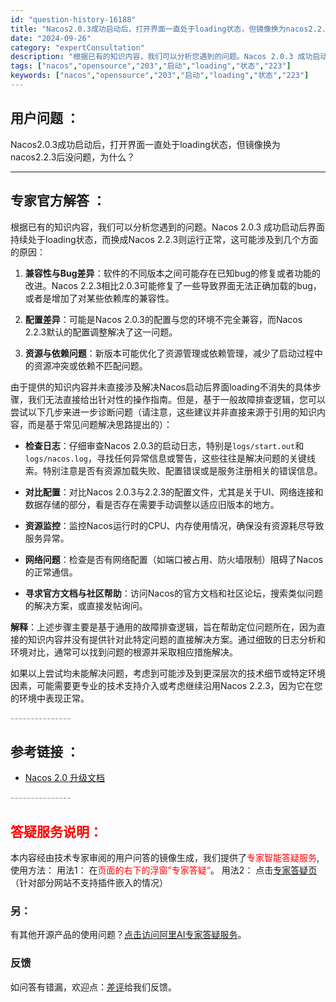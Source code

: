```yaml
---
id: "question-history-16188"
title: "Nacos2.0.3成功启动后，打开界面一直处于loading状态，但镜像换为nacos2.2.3后没问题"
date: "2024-09-26"
category: "expertConsultation"
description: "根据已有的知识内容，我们可以分析您遇到的问题。Nacos 2.0.3 成功启动后界面持续处于loading状态，而换成Nacos 2.2.3则运行正常，这可能涉及到几个方面的原因：1. **兼容性与Bug差异**：软件的不同版本之间可能存在已知bug的修复或者功能的改进。Nacos 2.2.3相比2"
tags: ["nacos","opensource","203","启动","loading","状态","223"]
keywords: ["nacos","opensource","203","启动","loading","状态","223"]
---
```


## 用户问题 ： 
 Nacos2.0.3成功启动后，打开界面一直处于loading状态，但镜像换为nacos2.2.3后没问题，为什么？  

---------------
## 专家官方解答 ：

根据已有的知识内容，我们可以分析您遇到的问题。Nacos 2.0.3 成功启动后界面持续处于loading状态，而换成Nacos 2.2.3则运行正常，这可能涉及到几个方面的原因：

1. **兼容性与Bug差异**：软件的不同版本之间可能存在已知bug的修复或者功能的改进。Nacos 2.2.3相比2.0.3可能修复了一些导致界面无法正确加载的bug，或者是增加了对某些依赖库的兼容性。

2. **配置差异**：可能是Nacos 2.0.3的配置与您的环境不完全兼容，而Nacos 2.2.3默认的配置调整解决了这一问题。

3. **资源与依赖问题**：新版本可能优化了资源管理或依赖管理，减少了启动过程中的资源冲突或依赖不匹配问题。

由于提供的知识内容并未直接涉及解决Nacos启动后界面loading不消失的具体步骤，我们无法直接给出针对性的操作指南。但是，基于一般故障排查逻辑，您可以尝试以下几步来进一步诊断问题（请注意，这些建议并非直接来源于引用的知识内容，而是基于常见问题解决思路提出的）：

- **检查日志**：仔细审查Nacos 2.0.3的启动日志，特别是`logs/start.out`和`logs/nacos.log`，寻找任何异常信息或警告，这些往往是解决问题的关键线索。特别注意是否有资源加载失败、配置错误或是服务注册相关的错误信息。

- **对比配置**：对比Nacos 2.0.3与2.2.3的配置文件，尤其是关于UI、网络连接和数据存储的部分，看是否存在需要手动调整以适应旧版本的地方。

- **资源监控**：监控Nacos运行时的CPU、内存使用情况，确保没有资源耗尽导致服务异常。

- **网络问题**：检查是否有网络配置（如端口被占用、防火墙限制）阻碍了Nacos的正常通信。

- **寻求官方文档与社区帮助**：访问Nacos的官方文档和社区论坛，搜索类似问题的解决方案，或直接发帖询问。

**解释**：上述步骤主要是基于通用的故障排查逻辑，旨在帮助定位问题所在，因为直接的知识内容并没有提供针对此特定问题的直接解决方案。通过细致的日志分析和环境对比，通常可以找到问题的根源并采取相应措施解决。

如果以上尝试均未能解决问题，考虑到可能涉及到更深层次的技术细节或特定环境因素，可能需要更专业的技术支持介入或考虑继续沿用Nacos 2.2.3，因为它在您的环境中表现正常。


<font color="#949494">---------------</font> 


## 参考链接 ：

* [Nacos 2.0 升级文档](https://nacos.io/docs/latest/upgrading/200-upgrading)


 <font color="#949494">---------------</font> 
 


## <font color="#FF0000">答疑服务说明：</font> 

本内容经由技术专家审阅的用户问答的镜像生成，我们提供了<font color="#FF0000">专家智能答疑服务</font>,使用方法：
用法1： 在<font color="#FF0000">页面的右下的浮窗”专家答疑“</font>。
用法2： 点击[专家答疑页](https://answer.opensource.alibaba.com/docs/intro)（针对部分网站不支持插件嵌入的情况）
### 另：


有其他开源产品的使用问题？[点击访问阿里AI专家答疑服务](https://answer.opensource.alibaba.com/docs/intro)。
### 反馈
如问答有错漏，欢迎点：[差评](https://ai.nacos.io/user/feedbackByEnhancerGradePOJOID?enhancerGradePOJOId=16198)给我们反馈。
